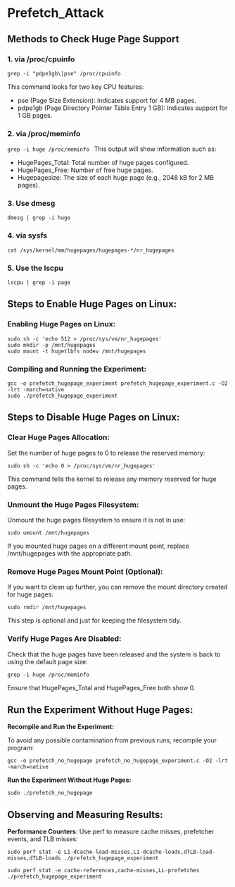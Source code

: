 # Prefetch_Attack
## Methods to Check Huge Page Support
### 1. via /proc/cpuinfo
`grep -i "pdpe1gb\|pse" /proc/cpuinfo
`

This command looks for two key CPU features:

* pse (Page Size Extension): Indicates support for 4 MB pages.
* pdpe1gb (Page Directory Pointer Table Entry 1 GB): Indicates support for 1 GB pages.

### 2. via /proc/meminfo
`grep -i huge /proc/meminfo
`
This output will show information such as:

* HugePages_Total: Total number of huge pages configured.
* HugePages_Free: Number of free huge pages.
* Hugepagesize: The size of each huge page (e.g., 2048 kB for 2 MB pages).

### 3. Use dmesg
`dmesg | grep -i huge
`
### 4. via sysfs
`cat /sys/kernel/mm/hugepages/hugepages-*/nr_hugepages
`
### 5. Use the lscpu
`lscpu | grep -i page
`
## Steps to Enable Huge Pages on Linux:

### Enabling Huge Pages on Linux:
```
sudo sh -c 'echo 512 > /proc/sys/vm/nr_hugepages'
sudo mkdir -p /mnt/hugepages
sudo mount -t hugetlbfs nodev /mnt/hugepages
```
### Compiling and Running the Experiment:
```
gcc -o prefetch_hugepage_experiment prefetch_hugepage_experiment.c -O2 -lrt -march=native
sudo ./prefetch_hugepage_experiment
```

## Steps to Disable Huge Pages on Linux:
### Clear Huge Pages Allocation:

Set the number of huge pages to 0 to release the reserved memory:

`sudo sh -c 'echo 0 > /proc/sys/vm/nr_hugepages'`

This command tells the kernel to release any memory reserved for huge pages.

### Unmount the Huge Pages Filesystem:

Unmount the huge pages filesystem to ensure it is not in use:

`sudo umount /mnt/hugepages`

If you mounted huge pages on a different mount point, replace /mnt/hugepages with the appropriate path.

### Remove Huge Pages Mount Point (Optional):

If you want to clean up further, you can remove the mount directory created for huge pages:

`sudo rmdir /mnt/hugepages`

This step is optional and just for keeping the filesystem tidy.

### Verify Huge Pages Are Disabled:

Check that the huge pages have been released and the system is back to using the default page size:

`grep -i huge /proc/meminfo`

Ensure that HugePages_Total and HugePages_Free both show 0.

## Run the Experiment Without Huge Pages:
**Recompile and Run the Experiment:**

To avoid any possible contamination from previous runs, recompile your program:

`gcc -o prefetch_no_hugepage prefetch_no_hugepage_experiment.c -O2 -lrt -march=native`

**Run the Experiment Without Huge Pages:**

`sudo ./prefetch_no_hugepage`

## Observing and Measuring Results:

**Performance Counters**: Use perf to measure cache misses, prefetcher events, and TLB misses:

`sudo perf stat -e L1-dcache-load-misses,L1-dcache-loads,dTLB-load-misses,dTLB-loads ./prefetch_hugepage_experiment
`

`sudo perf stat -e cache-references,cache-misses,LL-prefetches ./prefetch_hugepage_experiment
`

